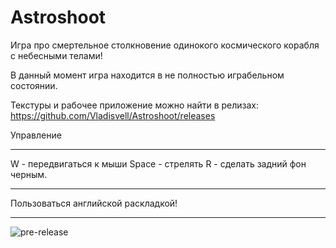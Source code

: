 # Astroshoot
Игра про смертельное столкновение одинокого космического корабля с небесными телами!

В данный момент игра находится в не полностью играбельном состоянии.

Текстуры и рабочее приложение можно найти в релизах:
https://github.com/Vladisvell/Astroshoot/releases

Управление
_______________________________
W - передвигаться к мыши
Space - стрелять
R - сделать задний фон черным.
_______________________________

Пользоваться английской раскладкой!
_______________________________
![pre-release](https://user-images.githubusercontent.com/73733747/167242329-81899646-442a-403a-ad05-dafb329ee914.png)

